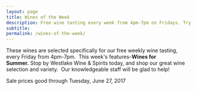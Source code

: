 ```yaml
---
layout: page
title: Wines of the Week
description: Free wine tasting every week from 4pm-7pm on Fridays. Try four different wines every week and find your next favorite bottle.
subtitle:
permalink: /wines-of-the-week/
---
```



These wines are selected specifically for our free weekly wine tasting, every Friday from 4pm-7pm. &nbsp;This week's features–**Wines for Summer.**&nbsp;Stop by Westlake Wine & Spirits today, and shop our great wine selection and variety. &nbsp;Our knowledgeable staff will be glad to help!

Sale prices good through Tuesday, June 27, 2017

&nbsp;